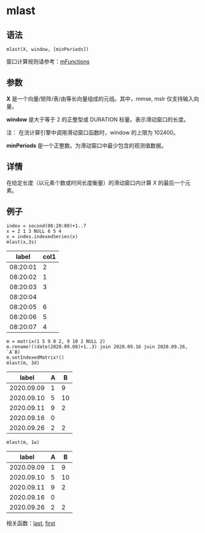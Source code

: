# mlast

## 语法

`mlast(X, window, [minPeriods])`

窗口计算规则请参考：[mFunctions](../themes/mFunctions.html)

## 参数

**X** 是一个向量/矩阵/表/由等长向量组成的元组。其中，mmse, mslr 仅支持输入向量。

**window** 是大于等于 2 的正整型或 DURATION 标量。表示滑动窗口的长度。

注： 在流计算引擎中调用滑动窗口函数时，window 的上限为 102400。

**minPeriods** 是一个正整数。为滑动窗口中最少包含的观测值数据。

## 详情

在给定长度（以元素个数或时间长度衡量）的滑动窗口内计算 *X* 的最后一个元素。

## 例子

```
index = second(08:20:00)+1..7
x = 2 1 3 NULL 6 5 4
x = index.indexedSeries(x)
mlast(x,3s)
```

| label | col1 |
| --- | --- |
| 08:20:01 | 2 |
| 08:20:02 | 1 |
| 08:20:03 | 3 |
| 08:20:04 |  |
| 08:20:05 | 6 |
| 08:20:06 | 5 |
| 08:20:07 | 4 |

```
m = matrix(1 5 9 0 2, 9 10 2 NULL 2)
m.rename!((date(2020.09.08)+1..3) join 2020.09.16 join 2020.09.26, `A`B)
m.setIndexedMatrix!()
mlast(m, 3d)
```

| label | A | B |
| --- | --- | --- |
| 2020.09.09 | 1 | 9 |
| 2020.09.10 | 5 | 10 |
| 2020.09.11 | 9 | 2 |
| 2020.09.16 | 0 |  |
| 2020.09.26 | 2 | 2 |

```
mlast(m, 1w)
```

| label | A | B |
| --- | --- | --- |
| 2020.09.09 | 1 | 9 |
| 2020.09.10 | 5 | 10 |
| 2020.09.11 | 9 | 2 |
| 2020.09.16 | 0 |  |
| 2020.09.26 | 2 | 2 |

相关函数：[last](../l/last.html), [first](../f/first.html)

